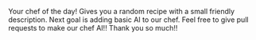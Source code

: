 Your chef of the day! Gives you a random recipe with a small friendly description.
Next goal is adding basic AI to our chef. Feel free to give pull requests to make our chef AI!!
Thank you so much!!
